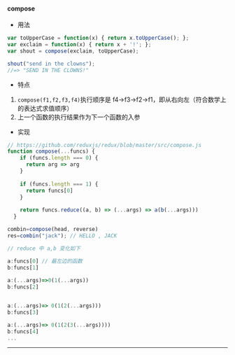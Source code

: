 #### compose

* 用法

```js
var toUpperCase = function(x) { return x.toUpperCase(); };
var exclaim = function(x) { return x + '!'; };
var shout = compose(exclaim, toUpperCase);

shout("send in the clowns");
//=> "SEND IN THE CLOWNS!"
```

* 特点

1. `compose(f1,f2,f3,f4)`执行顺序是 f4->f3->f2->f1，即从右向左（符合数学上的表达式求值顺序）
2. 上一个函数的执行结果作为下一个函数的入参

* 实现

```js
// https://github.com/reduxjs/redux/blob/master/src/compose.js
function compose(...funcs) {
    if (funcs.length === 0) {
      return arg => arg
    }
  
    if (funcs.length === 1) {
      return funcs[0]
    }
  
    return funcs.reduce((a, b) => (...args) => a(b(...args)))
  }
```

```js
combin=compose(head, reverse)
res=combin("jack"); // HELLO , JACK

// reduce 中 a,b 变化如下

a:funcs[0] // 最左边的函数
b:funcs[1]
     
a:(...args)=>0(1(...args))
b:funcs[2]


a:(...args)=> 0(1(2(...args)))
b:funcs[3]

a:(...args)=> 0(1(2(3(...args))))
b:funcs[4]
...
```

---

#### 
